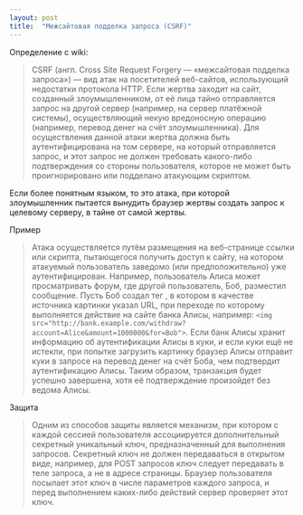 ```yaml
---
layout: post
title:  "Межсайтовая подделка запроса (CSRF)"
---
```

Определение с wiki:
> CSRF (англ. Сross Site Request Forgery — «межсайтовая подделка запроса») — вид атак на посетителей веб-сайтов, использующий недостатки протокола HTTP. Если жертва заходит на сайт, созданный злоумышленником, от её лица тайно отправляется запрос на другой сервер (например, на сервер платёжной системы), осуществляющий некую вредоносную операцию (например, перевод денег на счёт злоумышленника). Для осуществления данной атаки жертва должна быть аутентифицирована на том сервере, на который отправляется запрос, и этот запрос не должен требовать какого-либо подтверждения со стороны пользователя, которое не может быть проигнорировано или подделано атакующим скриптом.

Если более понятным языком, то это атака, при которой злоумышленник пытается вынудить браузер жертвы создать запрос к целевому серверу, в тайне от самой жертвы. 

Пример
>Атака осуществляется путём размещения на веб-странице ссылки или скрипта, пытающегося получить доступ к сайту, на котором атакуемый пользователь заведомо (или предположительно) уже аутентифицирован. Например, пользователь Алиса может просматривать форум, где другой пользователь, Боб, разместил сообщение. Пусть Боб создал тег <img>, в котором в качестве источника картинки указал URL, при переходе по которому выполняется действие на сайте банка Алисы, например: `<img src="http://bank.example.com/withdraw?account=Alice&amount=1000000&for=Bob">`. Если банк Алисы хранит информацию об аутентификации Алисы в куки, и если куки ещё не истекли, при попытке загрузить картинку браузер Алисы отправит куки в запросе на перевод денег на счёт Боба, чем подтвердит аутентификацию Алисы. Таким образом, транзакция будет успешно завершена, хотя её подтверждение произойдет без ведома Алисы.

Защита
> Одним из способов защиты является механизм, при котором с каждой сессией пользователя ассоциируется дополнительный секретный уникальный ключ, предназначенный для выполнения запросов. Секретный ключ не должен передаваться в открытом виде, например, для POST запросов ключ следует передавать в теле запроса, а не в адресе страницы. Браузер пользователя посылает этот ключ в числе параметров каждого запроса, и перед выполнением каких-либо действий сервер проверяет этот ключ.

